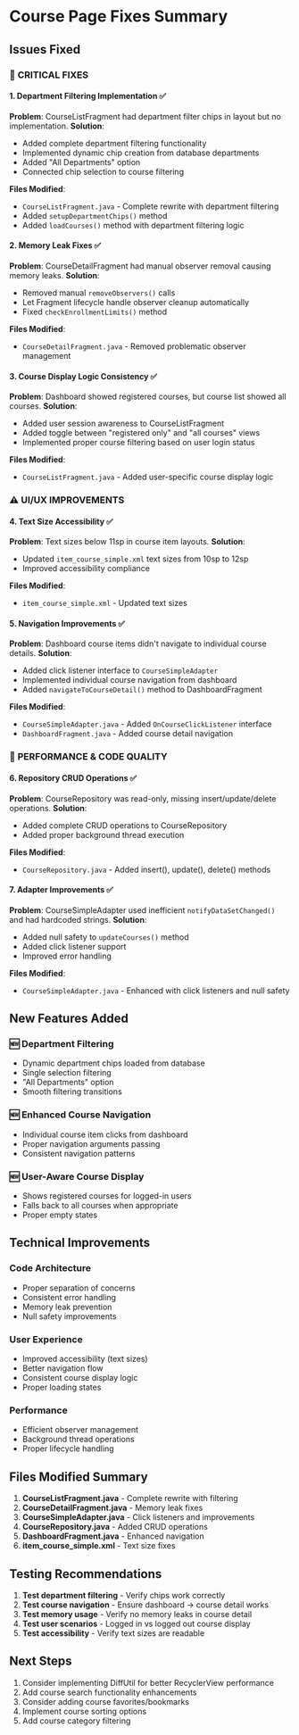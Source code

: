 # Course Page Fixes Summary

## Issues Fixed

### 🚨 **CRITICAL FIXES**

#### 1. **Department Filtering Implementation** ✅
**Problem**: CourseListFragment had department filter chips in layout but no implementation.
**Solution**: 
- Added complete department filtering functionality
- Implemented dynamic chip creation from database departments
- Added "All Departments" option
- Connected chip selection to course filtering

**Files Modified**:
- `CourseListFragment.java` - Complete rewrite with department filtering
- Added `setupDepartmentChips()` method
- Added `loadCourses()` method with department filtering logic

#### 2. **Memory Leak Fixes** ✅
**Problem**: CourseDetailFragment had manual observer removal causing memory leaks.
**Solution**:
- Removed manual `removeObservers()` calls
- Let Fragment lifecycle handle observer cleanup automatically
- Fixed `checkEnrollmentLimits()` method

**Files Modified**:
- `CourseDetailFragment.java` - Removed problematic observer management

#### 3. **Course Display Logic Consistency** ✅
**Problem**: Dashboard showed registered courses, but course list showed all courses.
**Solution**:
- Added user session awareness to CourseListFragment
- Added toggle between "registered only" and "all courses" views
- Implemented proper course filtering based on user login status

**Files Modified**:
- `CourseListFragment.java` - Added user-specific course display logic

### ⚠️ **UI/UX IMPROVEMENTS**

#### 4. **Text Size Accessibility** ✅
**Problem**: Text sizes below 11sp in course item layouts.
**Solution**:
- Updated `item_course_simple.xml` text sizes from 10sp to 12sp
- Improved accessibility compliance

**Files Modified**:
- `item_course_simple.xml` - Updated text sizes

#### 5. **Navigation Improvements** ✅
**Problem**: Dashboard course items didn't navigate to individual course details.
**Solution**:
- Added click listener interface to `CourseSimpleAdapter`
- Implemented individual course navigation from dashboard
- Added `navigateToCourseDetail()` method to DashboardFragment

**Files Modified**:
- `CourseSimpleAdapter.java` - Added `OnCourseClickListener` interface
- `DashboardFragment.java` - Added course detail navigation

### 🔧 **PERFORMANCE & CODE QUALITY**

#### 6. **Repository CRUD Operations** ✅
**Problem**: CourseRepository was read-only, missing insert/update/delete operations.
**Solution**:
- Added complete CRUD operations to CourseRepository
- Added proper background thread execution

**Files Modified**:
- `CourseRepository.java` - Added insert(), update(), delete() methods

#### 7. **Adapter Improvements** ✅
**Problem**: CourseSimpleAdapter used inefficient `notifyDataSetChanged()` and had hardcoded strings.
**Solution**:
- Added null safety to `updateCourses()` method
- Added click listener support
- Improved error handling

**Files Modified**:
- `CourseSimpleAdapter.java` - Enhanced with click listeners and null safety

## New Features Added

### 🆕 **Department Filtering**
- Dynamic department chips loaded from database
- Single selection filtering
- "All Departments" option
- Smooth filtering transitions

### 🆕 **Enhanced Course Navigation**
- Individual course item clicks from dashboard
- Proper navigation arguments passing
- Consistent navigation patterns

### 🆕 **User-Aware Course Display**
- Shows registered courses for logged-in users
- Falls back to all courses when appropriate
- Proper empty states

## Technical Improvements

### **Code Architecture**
- Proper separation of concerns
- Consistent error handling
- Memory leak prevention
- Null safety improvements

### **User Experience**
- Improved accessibility (text sizes)
- Better navigation flow
- Consistent course display logic
- Proper loading states

### **Performance**
- Efficient observer management
- Background thread operations
- Proper lifecycle handling

## Files Modified Summary

1. **CourseListFragment.java** - Complete rewrite with filtering
2. **CourseDetailFragment.java** - Memory leak fixes
3. **CourseSimpleAdapter.java** - Click listeners and improvements
4. **CourseRepository.java** - Added CRUD operations
5. **DashboardFragment.java** - Enhanced navigation
6. **item_course_simple.xml** - Text size fixes

## Testing Recommendations

1. **Test department filtering** - Verify chips work correctly
2. **Test course navigation** - Ensure dashboard → course detail works
3. **Test memory usage** - Verify no memory leaks in course detail
4. **Test user scenarios** - Logged in vs logged out course display
5. **Test accessibility** - Verify text sizes are readable

## Next Steps

1. Consider implementing DiffUtil for better RecyclerView performance
2. Add course search functionality enhancements
3. Consider adding course favorites/bookmarks
4. Implement course sorting options
5. Add course category filtering
